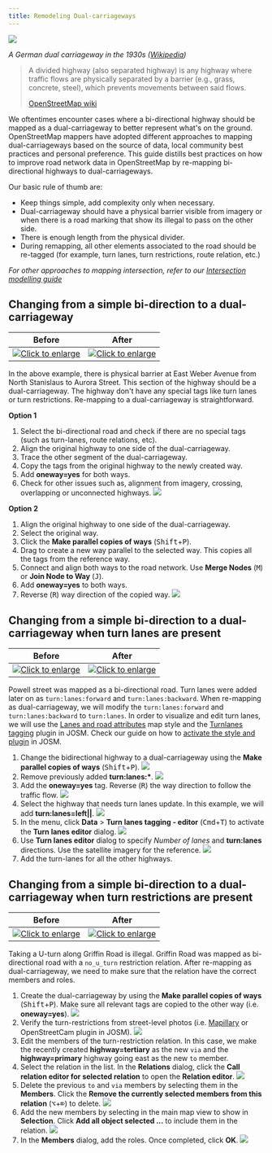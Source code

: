 ```yaml
---
title: Remodeling Dual-carriageways
---
```


![]({{site.baseurl}}/images/dual-carriageway/1200px-German_Autobahn_1936_1939.jpg)

*A German dual carriageway in the 1930s ([Wikipedia](https://upload.wikimedia.org/wikipedia/commons/thumb/b/bc/German_Autobahn_1936_1939.jpg/1200px-German_Autobahn_1936_1939.jpg))*

> A divided highway (also separated highway) is any highway where traffic flows are physically separated by a barrier (e.g., grass, concrete, steel), which prevents movements between said flows.
>
> [OpenStreetMap wiki]( https://wiki.openstreetmap.org/wiki/Editing_Standards_and_Conventions#Divided_highways)

We oftentimes encounter cases where a bi-directional highway should be mapped as a dual-carriageway to better
represent what's on the ground. OpenStreetMap mappers have adopted different approaches to mapping dual-carriageways
based on the source of data, local community best practices and personal preference. This guide distills best
practices on how to improve road network data in OpenStreetMap by re-mapping bi-directional highways to dual-carriageways.  

Our basic rule of thumb are:

*   Keep things simple, add complexity only when necessary.
*   Dual-carriageway should have a physical barrier visible from imagery or when there is a road marking that show its illegal to pass on the other side.
*   There is enough length from the physical divider.
*   During remapping, all other elements associated to the road should be re-tagged (for example, turn lanes, turn restrictions, route relation, etc.)

*For other approaches to mapping intersection, refer to our [Intersection modelling guide]({{site.baseurl}}/mapping-for-navigation/modeling-intersections-for-map-navigation/)*

## Changing from a simple bi-direction to a dual-carriageway

<!-- https://www.openstreetmap.org/#map=18/37.955426/-121.281075 -->

|Before|After|
|---|---|
|[![][4ae13b0b]][4ae13b0b]|[![][082fb704]][082fb704]|

  [4ae13b0b]: {{site.baseurl}}/images/dual-carriageway/add-a-way-before.png "Click to enlarge"
  [082fb704]: {{site.baseurl}}/images/dual-carriageway/add-a-way-after.png "Click to enlarge"

In the above example, there is physical barrier at East Weber Avenue from North Stanislaus to Aurora Street. This section of the highway should be a dual-carriageway.  The highway don't have any special tags like turn lanes or turn restrictions.  Re-mapping to a dual-carriageway is straightforward.

**Option 1**

1.  Select the bi-directional road and check if there are no special tags (such as turn-lanes, route relations, etc).
2.  Align the original highway to one side of the dual-carriageway.
3.  Trace the other segment of the dual-carriageway.
4.  Copy the tags from the original highway to the newly created way.
5.  Add **oneway=yes** for both ways.
6.  Check for other issues such as, alignment from imagery, crossing, overlapping or unconnected highways. ![]({{site.baseurl}}/images/dual-carriageway/simple-add-a-way.gif)

**Option 2**

1.  Align the original highway to one side of the dual-carriageway.
2.  Select the original way.
3.  Click the  **Make parallel copies of ways** (<kbd>Shift</kbd>+<kbd>P</kbd>).
4.  Drag to create a new way parallel to the selected way.  This copies all the tags from the reference way.
5.  Connect and align both ways to the road network. Use **Merge Nodes** (<kbd>M</kbd>) or **Join Node to Way** (<kbd>J</kbd>).
5.  Add **oneway=yes** to both ways.
6.  Reverse (<kbd>R</kbd>) way direction of the copied way. ![]({{site.baseurl}}/images/dual-carriageway/parallel-a-way.gif)

## Changing from a simple bi-direction to a dual-carriageway when turn lanes are present

<!-- https://www.openstreetmap.org/#map=20/37.83716908954435/-122.30457356404747 -->

|Before|After|
|---|---|
|[![][a907d766]][a907d766]|[![][55088a6b]][55088a6b]|

  [a907d766]: {{site.baseurl}}/images/dual-carriageway/turnlanes-before.png "Click to enlarge"
  [55088a6b]: {{site.baseurl}}/images/dual-carriageway/turnlanes-after.png "Click to enlarge"

Powell street was mapped as a bi-directional road.  Turn lanes were added later on as `turn:lanes:forward` and `turn:lanes:backward`. When re-mapping as dual-carriageway, we will modify the `turn:lanes:forward` and `turn:lanes:backward` to `turn:lanes`. In order to visualize and edit turn lanes, we will use the [Lanes and road attributes](https://josm.openstreetmap.de/wiki/Styles) map style and the [Turnlanes tagging](https://github.com/JOSM/turnlanes-tagging) plugin in JOSM. Check our  guide on how to [activate the style and plugin]({{site.baseurl}}/mapping-for-navigation/adding-turn-lanes/#pre-requirements-for-mapping-a-turn-lane-in-josm) in JOSM.

<!-- Should we add instructions for activating paint style and plugin? -->

1.  Change the bidirectional highway to a dual-carriageway using the **Make parallel copies of ways**
(<kbd>Shift</kbd>+<kbd>P</kbd>). ![]({{site.baseurl}}/images/dual-carriageway/turnlanes-make-dual.gif)
2.  Remove previously added **turn:lanes:\***. ![]({{site.baseurl}}/images/dual-carriageway/turnlanes-delete-tags.gif)
3.  Add the **oneway=yes** tag. Reverse (<kbd>R</kbd>) the way direction to follow the traffic flow.
![]({{site.baseurl}}/images/dual-carriageway/turnlanes-oneway.gif)
4.  Select the highway that needs turn lanes update.  In this example, we will add **turn:lanes=left||**.
![]({{site.baseurl}}/images/dual-carriageway/turnlanes-leftpipepipe.png)
5.  In the menu, click **Data** > **Turn lanes tagging - editor** (<kbd>Cmd</kbd>+<kbd>T</kbd>) to activate the
**Turn lanes editor** dialog. ![]({{site.baseurl}}/images/dual-carriageway/turnlanes-editor.gif)
6.  Use **Turn lanes editor** dialog to specify *Number of lanes* and **turn:lanes** directions. Use the satellite imagery
for the reference. ![]({{site.baseurl}}/images/dual-carriageway/turnlanes-addturnlanes.gif)
7.  Add the turn-lanes for all the other highways.

## Changing from a simple bi-direction to a dual-carriageway when turn restrictions are present
<!-- https://www.openstreetmap.org/edit?editor=remote#map=18/26.06462/-80.25637 -->

|Before|After|
|---|---|
|[![][f132e206]][f132e206]|[![][07d20292]][07d20292]|

  [f132e206]: {{site.baseurl}}/images/dual-carriageway/tr-before.png "Click to enlarge"
  [07d20292]: {{site.baseurl}}/images/dual-carriageway/tr-after.png "Click to enlarge"

Taking a U-turn along Griffin Road is illegal. Griffin Road was mapped as bi-directional road with a `no_u_turn` restriction relation.  After re-mapping as dual-carriageway, we need to make sure that the relation have the correct members and roles.

1.  Create the dual-carriageway by using the **Make parallel copies of ways** (<kbd>Shift</kbd>+<kbd>P</kbd>).
Make sure all relevant tags are copied to the other way (i.e. **oneway=yes**). ![]({{site.baseurl}}/images/dual-carriageway/tr-make-dual.gif)
2.  Verify the turn-restrictions from street-level photos (i.e. [Mapillary](https://blog.mapillary.com/update/2015/06/25/josm-mapillary.html)
or OpenStreetCam plugin in JOSM). ![]({{site.baseurl}}/images/dual-carriageway/tr-mapillary.gif)
3.  Edit the members of the turn-restriction relation.  In this case, we make the recently created
**highway=tertiary** as the new `via` and the **highway=primary** highway going east as the new `to` member.
4.  Select the relation in the list. In the **Relations** dialog, click the **Call relation editor for selected relation**
to open the **Relation editor**. ![]({{site.baseurl}}/images/dual-carriageway/tr-rel-editor.gif)
5.  Delete the previous `to` and `via` members by selecting them in the **Members**.  Click the
**Remove the currently selected members from this relation** (<kbd>⌥</kbd>+<kbd>⌦</kbd>) to delete. ![]({{site.baseurl}}/images/dual-carriageway/tr-rel-delete-members.gif)
6.  Add the new members by selecting in the main map view to show in **Selection**.
Click **Add all object selected ...** to include them in the relation. ![]({{site.baseurl}}/images/dual-carriageway/tr-rel-add-members.gif)
7.  In the **Members** dialog, add the roles.  Once completed, click **OK**. ![]({{site.baseurl}}/images/dual-carriageway/tr-rel-add-roles.gif)


<!-- WIP

## Fixing route relations

|Before|After|
|---|---|
|![]({{site.baseurl}}/images/dual-carriageway/-before.png)|![]({{site.baseurl}}/images/dual-carriageway/-after.png)|


## Etc
-->
